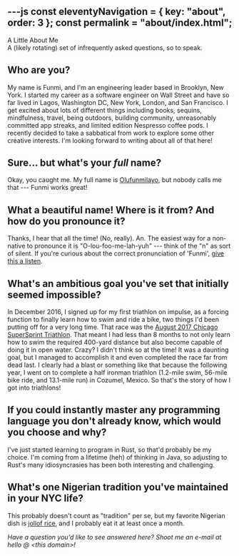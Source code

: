 ---js
const eleventyNavigation = {
  key: "about",
  order: 3
};
const permalink = "about/index.html";
---
<section class="hero">
  <div class="hero-title">A Little About Me</div>
  <div class="hero-subtitle">A (likely rotating) set of infrequently asked questions, so to speak.</div>
</section>

<section class="page-content">

## Who are you?
My name is Funmi, and I'm an engineering leader based in Brooklyn, New York. I started my career as a software engineer on Wall Street and have so far lived in Lagos, Washington DC, New York, London, and San Francisco. I get excited about lots of different things including books, sequins, mindfulness, travel, being outdoors, building community, unreasonably committed app streaks, and limited edition Nespresso coffee pods. I recently decided to take a sabbatical from work to explore some other creative interests. I'm looking forward to writing about all of that here!

## Sure... but what's your _full_ name?
Okay, you caught me. My full name is [Olufunmilayo](https://www.ancestry.com/first-name-meaning/olufunmilayo), but nobody calls me that --- Funmi works great!

## What a beautiful name! Where is it from? And how do you pronounce it?
Thanks, I hear that all the time! (No, really). An. The easiest way for a non-native to pronounce it is "O-lou-foo-me-lah-yuh" --- think of the "n" as sort of silent. If you're curious about the correct pronunciation of 'Funmi', [give this a listen](https://en.wikipedia.org/wiki/File:Funmi.ogg).

## What's an ambitious goal you've set that initially seemed impossible?
In December 2016, I signed up for my first triathlon on impulse, as a forcing function to finally learn how to swim and ride a bike, two things I'd been putting off for a very long time. That race was the [August 2017 Chicago SuperSprint Triathlon](https://by.supertri.com/chicago-triathlon/supersprint/). That meant I had less than 8 months to not only learn how to swim the required 400-yard distance but also become capable of doing it in open water. Crazy? I didn't think so at the time! It was a daunting goal, but I managed to accomplish it and even completed the race far from dead last. I clearly had a blast or something like that because the following year, I went on to complete a half ironman triathlon (1.2-mile swim, 56-mile bike ride, and 13.1-mile run) in Cozumel, Mexico. So that's the story of how I got into triathlons!

## If you could instantly master any programming language you don't already know, which would you choose and why?
I've just started learning to program in Rust, so that'd probably be my choice. I'm coming from a lifetime (heh) of thinking in Java, so adjusting to Rust's many idiosyncrasies has been both interesting and challenging.

## What's one Nigerian tradition you've maintained in your NYC life?
This probably doesn't count as "tradition" per se, but my favorite Nigerian dish is [jollof rice](https://en.wikipedia.org/wiki/Jollof_rice), and I probably eat it at least once a month.

<!-- TODO: future ifaqs... maybe -->
<!-- ## What's your secret for maintaining creative energy while working on technical projects? -->
<!-- ## What's the most underrated TV show you think everyone in tech should watch? -->
<!-- ## What would your ideal coding retreat location be, and why? -->
<!-- ## What's the most unexpected connection you've made between your technical expertise and your creative interests? -->

</section>

<section class="page-content">

*Have a question you'd like to see answered here? Shoot me an e-mail at hello @ &lt;this domain&gt;!*
</section>

